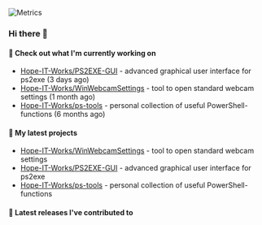 ![Metrics](https://metrics.lecoq.io/Hope-IT-Works?template=classic&config.timezone=Europe%2FBerlin)

### Hi there 👋

#### 👷 Check out what I'm currently working on

- [Hope-IT-Works/PS2EXE-GUI](https://github.com/Hope-IT-Works/PS2EXE-GUI) - advanced graphical user interface for ps2exe (3 days ago)
- [Hope-IT-Works/WinWebcamSettings](https://github.com/Hope-IT-Works/WinWebcamSettings) - tool to open standard webcam settings (1 month ago)
- [Hope-IT-Works/ps-tools](https://github.com/Hope-IT-Works/ps-tools) - personal collection of useful PowerShell-functions (6 months ago)

#### 🌱 My latest projects

- [Hope-IT-Works/WinWebcamSettings](https://github.com/Hope-IT-Works/WinWebcamSettings) - tool to open standard webcam settings
- [Hope-IT-Works/PS2EXE-GUI](https://github.com/Hope-IT-Works/PS2EXE-GUI) - advanced graphical user interface for ps2exe
- [Hope-IT-Works/ps-tools](https://github.com/Hope-IT-Works/ps-tools) - personal collection of useful PowerShell-functions

#### 🔭 Latest releases I've contributed to

